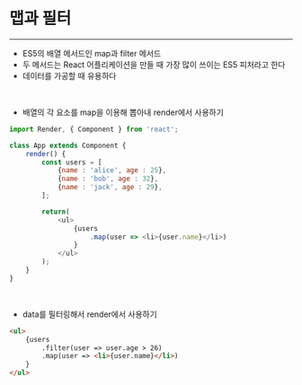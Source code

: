 # 맵과 필터
---
- ES5의 배열 메서드인 map과 filter 메서드
- 두 메서드는 React 어플리케이션을 만들 때 가장 많이 쓰이는 ES5 피처라고 한다
- 데이터를 가공할 때 유용하다

<br>

- 배열의 각 요소를 map을 이용해 뽑아내 render에서 사용하기

```js
import Render, { Component } from 'react';

class App extends Component {
    render() {
        const users = [
            {name : 'alice', age : 25},
            {name : 'bob', age : 32},
            {name : 'jack', age : 29},
        ];

        return(
            <ul>
                {users
                    .map(user => <li>{user.name}</li>)
                }
            </ul>
        );
    }
}

```

<br>

- data를 필터링해서 render에서 사용하기

```html
<ul>
    {users
        .filter(user => user.age > 26)
        .map(user => <li>{user.name}</li>)
    }
</ul>
```
